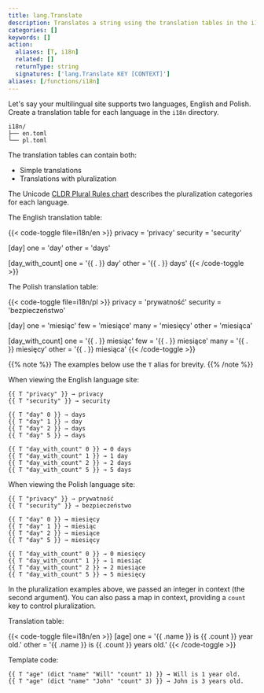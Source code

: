 ```yaml
---
title: lang.Translate
description: Translates a string using the translation tables in the i18n directory.
categories: []
keywords: []
action:
  aliases: [T, i18n]
  related: []
  returnType: string
  signatures: ['lang.Translate KEY [CONTEXT]']
aliases: [/functions/i18n]
---
```


Let's say your multilingual site supports two languages, English and Polish. Create a translation table for each language in the `i18n` directory.

```text
i18n/
├── en.toml
└── pl.toml
```

The translation tables can contain both:

- Simple translations
- Translations with pluralization

The Unicode [CLDR Plural Rules chart] describes the pluralization categories for each language.

[CLDR Plural Rules chart]: https://www.unicode.org/cldr/charts/43/supplemental/language_plural_rules.html

The English translation table:

{{< code-toggle file=i18n/en >}}
privacy = 'privacy'
security = 'security'

[day]
one = 'day'
other = 'days'

[day_with_count]
one = '{{ . }} day'
other = '{{ . }} days'
{{< /code-toggle >}}

The Polish translation table:

{{< code-toggle file=i18n/pl >}}
privacy = 'prywatność'
security = 'bezpieczeństwo'

[day]
one = 'miesiąc'
few = 'miesiące'
many = 'miesięcy'
other = 'miesiąca'

[day_with_count]
one = '{{ . }} miesiąc'
few = '{{ . }} miesiące'
many = '{{ . }} miesięcy'
other = '{{ . }} miesiąca'
{{< /code-toggle >}}

{{% note %}}
The examples below use the `T` alias for brevity.
{{% /note %}}

When viewing the English language site:

```go-html-template
{{ T "privacy" }} → privacy
{{ T "security" }} → security

{{ T "day" 0 }} → days
{{ T "day" 1 }} → day
{{ T "day" 2 }} → days
{{ T "day" 5 }} → days

{{ T "day_with_count" 0 }} → 0 days
{{ T "day_with_count" 1 }} → 1 day
{{ T "day_with_count" 2 }} → 2 days
{{ T "day_with_count" 5 }} → 5 days
````

When viewing the Polish language site:

```go-html-template
{{ T "privacy" }} → prywatność
{{ T "security" }} → bezpieczeństwo

{{ T "day" 0 }} → miesięcy
{{ T "day" 1 }} → miesiąc
{{ T "day" 2 }} → miesiące
{{ T "day" 5 }} → miesięcy

{{ T "day_with_count" 0 }} → 0 miesięcy
{{ T "day_with_count" 1 }} → 1 miesiąc
{{ T "day_with_count" 2 }} → 2 miesiące
{{ T "day_with_count" 5 }} → 5 miesięcy
```

In the pluralization examples above, we passed an integer in context (the second argument). You can also pass a map in context, providing a `count` key to control pluralization.

Translation table:

{{< code-toggle file=i18n/en >}}
[age]
one = '{{ .name }} is {{ .count }} year old.'
other = '{{ .name }} is {{ .count }} years old.'
{{< /code-toggle >}}

Template code:

```go-html-template
{{ T "age" (dict "name" "Will" "count" 1) }} → Will is 1 year old.
{{ T "age" (dict "name" "John" "count" 3) }} → John is 3 years old.
```
